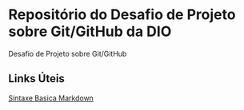 # Repositório do Desafio de Projeto sobre Git/GitHub da DIO
Desafio de Projeto sobre Git/GitHub


## Links Úteis
[Sintaxe Basica Markdown](https://www.markdownguide.org/basic-syntax)
